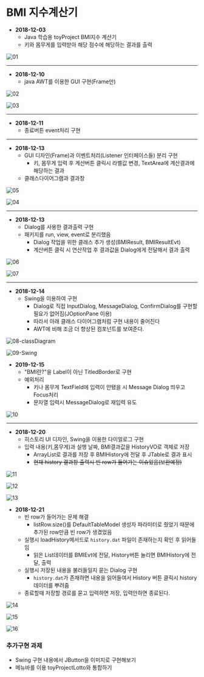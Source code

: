 # BMI 지수계산기

* **2018-12-03**
  * Java 학습용 toyProject BMI지수 계산기
  * 키와 몸무게를 입력받아 해당 점수에 해당하는 결과를 출력

![01](https://github.com/younggeun0/younggeun0.github.io/blob/master/_posts/img/toyProjects/bmi01.PNG?raw=true) 



---

* **2018-12-10**
  * java AWT를 이용한 GUI 구현(Frame만)
 

![02](https://github.com/younggeun0/younggeun0.github.io/blob/master/_posts/img/toyProjects/bmi02.png?raw=true) 

![03](https://github.com/younggeun0/younggeun0.github.io/blob/master/_posts/img/toyProjects/bmi03.png?raw=true) 


---

* **2018-12-11**
  * 종료버튼 event처리 구현

---

* **2018-12-13**
  * GUI 디자인(Frame)과 이벤트처리(Listener 인터페이스들) 분리 구현
    * 키, 몸무게 입력 후 계산버튼 클릭시 라벨값 변경, TextArea에 계산결과에 해당하는 결과 
  * 클래스다이어그램과 결과창
  

![05](https://github.com/younggeun0/younggeun0.github.io/blob/master/_posts/img/toyProjects/bmi05.png) 

![04](https://github.com/younggeun0/younggeun0.github.io/blob/master/_posts/img/toyProjects/bmi04.png)


---

* **2018-12-13**
  * Dialog를 사용한 결과출력 구현
  * 패키지를 run, view, event로 분리했음
    * Dialog 작업을 위한 클래스 추가 생성(BMIResult, BMIResultEvt)
    * 계산버튼 클릭 시 연산작업 후 결과값을 Dialog에게 전달해서 결과 출력


![06](https://github.com/younggeun0/younggeun0.github.io/blob/master/_posts/img/toyProjects/bmi06.png)

![07](https://github.com/younggeun0/younggeun0.github.io/blob/master/_posts/img/toyProjects/bmi07.png)

---

* **2018-12-14**
  * Swing을 이용하여 구현
    * Dialog로 직접 InputDialog, MessageDialog, ConfirmDialog를 구현할 필요가 없어짐(JOptionPane 이용)
    * 따라서 아래 클래스 다이어그램처럼 구현 내용이 줄어진다
    * AWT에 비해 조금 더 향상된 컴포넌트를 보여준다.


![08-classDiagram](https://github.com/younggeun0/younggeun0.github.io/blob/master/_posts/img/toyProjects/bmi08.png)

![09-Swing](https://github.com/younggeun0/younggeun0.github.io/blob/master/_posts/img/toyProjects/bmi09.png)


* **2019-12-15**
  * "BMI란?"을 Label이 아닌 TitledBorder로 구현
  * 예외처리
    * 키나 몸무게 TextField에 입력이 안됐을 시 Message Dialog 띄우고 Focus처리
    * 문자열 입력시 MessageDialog로 재입력 유도


![10](https://github.com/younggeun0/younggeun0.github.io/blob/master/_posts/img/toyProjects/bmi10.png) 

---

* **2018-12-20**
  * 히스토리 UI 디자인, Swing을 이용한 다이얼로그 구현
  * 입력 내용(키,몸무게)과 실행 날짜, BMI결과값을 HistoryVO로 객체로 저장
    * ArrayList로 결과를 저장 후 BMIHistory에 전달 후 JTable로 결과 표시
    * ~~현재 history 결과창 출력시 빈 row가 들어가는 이슈있음(보완예정)~~

![11](https://github.com/younggeun0/younggeun0.github.io/blob/master/_posts/img/toyProjects/bmi11.png?raw=true) 

![12](https://github.com/younggeun0/younggeun0.github.io/blob/master/_posts/img/toyProjects/bmi12.png) 

![13](https://github.com/younggeun0/younggeun0.github.io/blob/master/_posts/img/toyProjects/bmi13.png) 


* **2018-12-21**
  * 빈 row가 들어가는 문제 해결
    * listRow.size()를 DefaultTableModel 생성자 파라미터로 줬었기 때문에 추가된 row만큼 빈 row가 생겼었음
  * 실행시 loadHistory메서드로 `history.dat` 파일이 존재하는지 확인 후 읽어들임
    * 읽은 List데이터를 BMIEvt에 전달, History버튼 눌리면 BMIHistory에 전달, 출력
  * 실행시 저장된 내용을 불러들일지 묻는 Dialog 구현
    * `history.dat`가 존재하면 내용을 읽어들여서 History 버튼 클릭시 history 데이터를 뿌려줌
  * 종료할때 저장할 경로를 묻고 입력하면 저장, 입력안하면 종료된다.
  
![14](https://github.com/younggeun0/younggeun0.github.io/blob/master/_posts/img/toyProjects/bmi14.png) 

![15](https://github.com/younggeun0/younggeun0.github.io/blob/master/_posts/img/toyProjects/bmi15.png) 

![16](https://github.com/younggeun0/younggeun0.github.io/blob/master/_posts/img/toyProjects/bmi16.png) 


### 추가구현 과제
* Swing 구현 내용에서 JButton을 이미지로 구현해보기
* 메뉴바를 이용 toyProjectLotto와 통합하기

